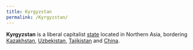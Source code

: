 ```yaml
---
title: Kyrgyzstan
permalink: /Kyrgyzstan/
---
```


**Kyrgyzstan** is a liberal capitalist
[state](List_of_States "wikilink") located in Northern Asia, bordering
[Kazakhstan](Kazakhstan "wikilink"),
[Uzbekistan](Uzbekistan "wikilink"), [Tajikistan](Tajikistan "wikilink")
and [China](China "wikilink").